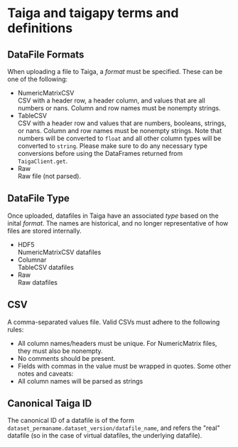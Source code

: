 # Taiga and taigapy terms and definitions

## DataFile Formats
When uploading a file to Taiga, a _format_ must be specified. These can be one of the following:
- NumericMatrixCSV\
  CSV with a header row, a header column, and values that are all numbers or nans. Column and row names must be nonempty strings.
- TableCSV\
  CSV with a header row and values that are numbers, booleans, strings, or nans. Column and row names must be nonempty strings. Note that numbers will be converted to `float` and all other column types will be converted to `string`. Please make sure to do any necessary type conversions before using the DataFrames returned from `TaigaClient.get`.
- Raw\
  Raw file (not parsed).

## DataFile Type
Once uploaded, datafiles in Taiga have an associated _type_ based on the inital _format_. The names are historical, and no longer representative of how files are stored internally.
- HDF5\
  NumericMatrixCSV datafiles
- Columnar\
  TableCSV datafiles
- Raw\
  Raw datafiles

## CSV
A comma-separated values file. Valid CSVs must adhere to the following rules:
- All column names/headers must be unique. For NumericMatrix files, they must also be nonempty.
- No comments should be present.
- Fields with commas in the value must be wrapped in quotes.
Some other notes and caveats:
- All column names will be parsed as strings
## Canonical Taiga ID
The canonical ID of a datafile is of the form `dataset_permaname.dataset_version/datafile_name`, and refers the "real" datafile (so in the case of virtual datafiles, the underlying datafile).
